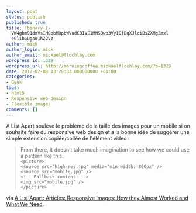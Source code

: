 ```yaml
---
layout: post
status: publish
published: true
title: !binary |-
  VW4gbm91dmVsIMOpbMOpbWVudCBIVE1MNSBwb3VyIGfDqXJlciBsZXMgZmxl
  eGlibGUgaW1hZ2Vz
author: mick
author_login: mick
author_email: mickael@flochlay.com
wordpress_id: 1329
wordpress_url: http://morningcoffee.mickaelflochlay.com/?p=1329
date: 2012-02-08 13:29:33.000000000 +01:00
categories:
- Geek
tags:
- html5
- Responsive web design
- Flexible images
comments: []
---
```

A List Apart soulève le problème de la taille des images pour un mobile si on souhaite faire du responsive web design et a la bonne idée de suggérer une simple extension copiée/collée de l'élément video :
<blockquote>From there, it doesn’t take much imagination to see how we could use a pattern like this.
<code>
&lt;picture&gt;
&lt;source src="high-res.jpg" media="min-width: 800px" /&gt;
&lt;source src="mobile.jpg" /&gt;
&lt;!-- Fallback content: --&gt;
&lt;img src="mobile.jpg" /&gt;
&lt;/picture&gt;
</code></blockquote>
via <a href="http://www.alistapart.com/articles/responsive-images-how-they-almost-worked-and-what-we-need/">A List Apart: Articles: Responsive Images: How they Almost Worked and What We Need</a>.
